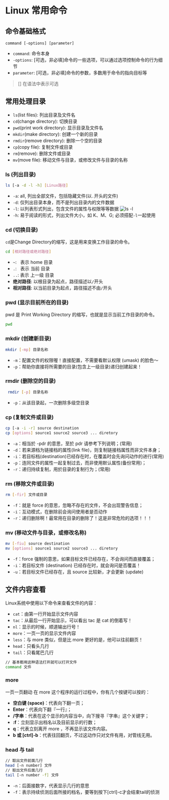 # Linux 常用命令

## 命令基础格式
`command [-options] [parameter]`
* `command`: 命令本身
* `-options`: [可选，非必填]命令的一些选项，可以通过选项控制命令的行为细节
* `parameter`: [可选，非必填]命令的参数，多数用于命令的指向目标等
> [] 在语法中表示可选


## 常用处理目录
* `ls`(list files): 列出目录及文件名
* `cd`(change directory): 切换目录
* `pwd`(print work directory): 显示目录及文件名
* `mkdir`(make directory): 创建一个新的目录
* `rmdir`(remove directory): 删除一个空的目录
* `cp`(copy file): 复制文件或目录
* `rm`(remove): 删除文件或目录
* `mv`(move file): 移动文件与目录，或修改文件与目录的名称

### ls (列出目录)
``` sh
ls [-a -d -l -h] [Linux路径]
```
* `-a`: all, 列出全部文件，包括隐藏文件(以`.`开头的文件)
* `-d`: 仅列出目录本身，而不是列出目录内的文件数据
* `-l`: 以列表形式列出，包含文件的属性与权限等等数据
![ls -l](/images/linux/command/ls-l.png)
* `-h`: 易于阅读的形式，列出文件大小，如 K、M、G; 必须搭配`-l`一起使用

### cd (切换目录)
`cd`是Change Directory的缩写，这是用来变换工作目录的命令。
``` sh
cd [相对路径或绝对路径]
```

* `~`: &nbsp;&nbsp;表示 home 目录
* `.`: &nbsp;&nbsp;表示 当前 目录
* `..`: 表示 上一级 目录
* **绝对路径**: 以根目录为起点，路径描述以`/`开头
* **相对路径**: 以当前目录为起点，路径描述不由`/`开头

### pwd (显示目前所在的目录)
pwd 是 Print Working Directory 的缩写，也就是显示当前工作目录的命令。
``` sh
pwd
```
### mkdir (创建新目录)
``` sh
mkdir [-mp] 目录名称
```
* `-m`：配置文件的权限喔！直接配置，不需要看默认权限 (umask) 的脸色～
* `-p`：帮助你直接将所需要的目录(包含上一级目录)递归创建起来！

### rmdir (删除空的目录)
``` sh
 rmdir [-p] 目录名称
```
* `-p`：从该目录起，一次删除多级空目录

### cp (复制文件或目录)
``` sh
cp [-a -i -r] source destination
cp [options] source1 source2 source3 ... diretory
```
* `-a`：相当於 -pdr 的意思，至於 pdr 请参考下列说明；(常用)
* `-d`：若来源档为链接档的属性(link file)，则复制链接档属性而非文件本身；
* `-i`：若目标档(destination)已经存在时，在覆盖时会先询问动作的进行(常用)
* `-p`：连同文件的属性一起复制过去，而非使用默认属性(备份常用)；
* `-r`：递归持续复制，用於目录的复制行为；(常用)

### rm (移除文件或目录)
```sh
rm [-fir] 文件或目录
```
* `-f`：就是 force 的意思，忽略不存在的文件，不会出现警告信息；
* `-i`：互动模式，在删除前会询问使用者是否动作
* `-r`：递归删除啊！最常用在目录的删除了！这是非常危险的选项！！！

### mv (移动文件与目录，或修改名称)
```sh
mv [-fiu] source destination
mv [options] source1 source2 source3 ... diretory
```
* `-f`：force 强制的意思，如果目标文件已经存在，不会询问而直接覆盖；
* `-i`：若目标文件 (destination) 已经存在时，就会询问是否覆盖！
* `-u`：若目标文件已经存在，且 source 比较新，才会更新 (update)

## 文件内容查看
Linux系统中使用以下命令来查看文件的内容：
* `cat`：由第一行开始显示文件内容
* `tac`：从最后一行开始显示，可以看出 tac 是 cat 的倒着写！
* `nl`：显示的时候，顺道输出行号！
* `more`：一页一页的显示文件内容
* `less`：与 more 类似，但是比 more 更好的是，他可以往前翻页！
* `head`：只看头几行
* `tail`：只看尾巴几行
```sh
// 基本都用这种语法打开就可以打开文件
command 文件
```

### more
一页一页翻动
在 more 这个程序的运行过程中，你有几个按键可以按的：
* **空白键 (space)**：代表向下翻一页；
* **Enter**：代表向下翻『一行』；
* **/字串**：代表在这个显示的内容当中，向下搜寻『字串』这个关键字；
* **:f**：立刻显示出档名以及目前显示的行数；
* **q**：代表立刻离开 more ，不再显示该文件内容。
* **b 或 [ctrl]-b**：代表往回翻页，不过这动作只对文件有用，对管线无用。

### head 与 tail
```sh
// 取出文件前面几行
head [-n number] 文件 
// 取出文件后面几行
tail [-n number -f] 文件 
```
* `-n`：后面接数字，代表显示几行的意思
* `-f`：表示持续侦测后面所接的档名，要等到按下[ctrl]-c才会结束tail的侦测

